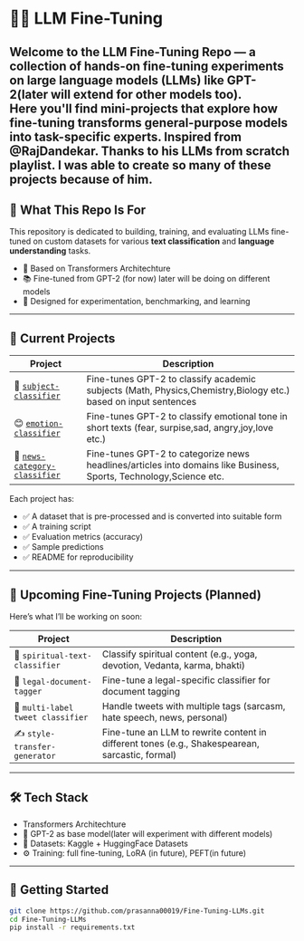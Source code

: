 # 🔧🧠 LLM Fine-Tuning 
Welcome to the **LLM Fine-Tuning Repo** — a collection of hands-on fine-tuning experiments on large language models (LLMs) like GPT-2(later will extend for other models too).  
Here you'll find mini-projects that explore how fine-tuning transforms general-purpose models into task-specific experts.
Inspired from @RajDandekar. Thanks to his LLMs from scratch playlist. I was able to create so many of these projects because of him.
---

## 🎯 What This Repo Is For

This repository is dedicated to building, training, and evaluating LLMs fine-tuned on custom datasets for various **text classification** and **language understanding** tasks.

- 🚀 Based on Transformers Architechture
- 📚 Fine-tuned from GPT-2 (for now) later will be doing on different models
- 🧪 Designed for experimentation, benchmarking, and learning

---

## 🧩 Current Projects

| Project | Description |
|--------|-------------|
| 📘 [`subject-classifier`](subject-classification-fine-tuning.ipynb) | Fine-tunes GPT-2 to classify academic subjects (Math, Physics,Chemistry,Biology etc.) based on input sentences |
| 😊 [`emotion-classifier`](EMOTION-CLASSIFICATION-FINE-TUNING.ipynb) | Fine-tunes GPT-2 to classify emotional tone in short texts (fear, surpise,sad, angry,joy,love etc.) |
| 📰 [`news-category-classifier`](news-classifier-fine-tuning.ipynb) | Fine-tunes GPT-2 to categorize news headlines/articles into domains like Business, Sports, Technology,Science etc. |

Each project has:
- ✅ A dataset that is pre-processed and is converted into suitable form
- ✅ A training script
- ✅ Evaluation metrics (accuracy)
- ✅ Sample predictions
- ✅ README for reproducibility

---

## 🧠 Upcoming Fine-Tuning Projects (Planned)

Here’s what I’ll be working on soon:

| Project | Description |
|---------|-------------|
| 🧘 `spiritual-text-classifier` | Classify spiritual content (e.g., yoga, devotion, Vedanta, karma, bhakti) |
| 📄 `legal-document-tagger` | Fine-tune a legal-specific classifier for document tagging |
| 💬 `multi-label tweet classifier` | Handle tweets with multiple tags (sarcasm, hate speech, news, personal) |
| ✍️ `style-transfer-generator` | Fine-tune an LLM to rewrite content in different tones (e.g., Shakespearean, sarcastic, formal)

---

## 🛠️ Tech Stack

-  Transformers Architechture
- 🧨 GPT-2 as base model(later will experiment with different models)
- 🧪 Datasets: Kaggle + HuggingFace Datasets
- ⚙️ Training: full fine-tuning, LoRA (in future), PEFT(in future)

---

## 🚀 Getting Started

```bash
git clone https://github.com/prasanna00019/Fine-Tuning-LLMs.git
cd Fine-Tuning-LLMs
pip install -r requirements.txt
